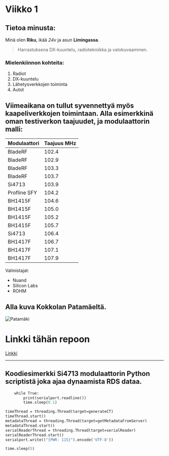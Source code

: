 # Viikko 1

## Tietoa minusta:

Minä olen **Riku**, ikää *24v* ja asun **Limingassa**.

>Harrastuksena DX-kuuntelu, radiotekniikka ja valokuvaaminen.

### Mielenkiinnon kohteita:
1. Radiot
2. DX-kuuntelu
3. Lähetysverkkojen toiminta
4. Autot


## Viimeaikana on tullut syvennettyä myös kaapeliverkkojen toimintaan. Alla esimerkkinä oman testiverkon taajuudet, ja modulaattorin malli:

| Modulaattori       | Taajuus MHz |
|------------|-----|
| BladeRF       | 102.4  |
| BladeRF       | 102.9  |
| BladeRF       | 103.3  |
| BladeRF       | 103.7  |
| Si4713            | 103.9  |
| Profline SFY      | 104.2  |
| BH1415F       | 104.6  |
| BH1415F       | 105.0  |
| BH1415F       | 105.2  |
| BH1415F       | 105.7  |
| Si4713        | 106.4  |
| BH1417F       | 106.7  |
| BH1417F       | 107.1  |
| BH1417F       | 107.9  |

Valmistajat:

* Nuand
* Silicon Labs
* ROHM



## Alla kuva Kokkolan Patamäeltä.
![Patamäki](https://rmartinmaki.com/kuvat/mastot/Kokkola,%20Patam%C3%A4ki/2019/IMG_2590.jpg)


# Linkki tähän repoon
[Linkki](https://github.com/rikum11/repo2)

---

## Koodiesimerkki Si4713 modulaattorin Python scriptistä joka ajaa dynaamista RDS dataa.

```def serialReader():
    while True:
        print(serialport.readline())
        time.sleep(0.1)

timeThread = threading.Thread(target=generateCT)
timeThread.start()
metadataThread = threading.Thread(target=getMetadataFromServer)
metadataThread.start()
serialReaderThread = threading.Thread(target=serialReader)
serialReaderThread.start()
serialport.write(("{PWR: 115}").encode('UTF-8'))

time.sleep(5)


